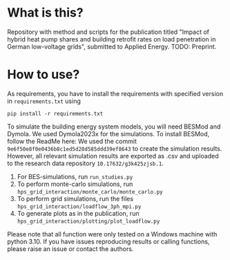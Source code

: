 # What is this?

Repository with method and scripts for the publication titled
"Impact of hybrid heat pump shares and building retrofit rates on load penetration in German low-voltage grids", submitted to Applied Energy.
TODO: Preprint.

# How to use?

As requirements, you have to install the requirements with specified version in `requirements.txt` using
```
pip install -r requirements.txt
```
To simulate the building energy system models, you will need BESMod 
and Dymola. We used Dymola2023x for the simulations.
To install BESMod, follow the ReadMe here: 
We used the commit `9e6f50e8f0e0436b8c1ed5d28d585ddd39ef8643` to create the simulation results.
However, all relevant simulation results are exported as .csv and uploaded to the 
research data repository `10.17632/g3k425zjsb.1`.

1. For BES-simulations, run `run_studies.py`
2. To perform monte-carlo simulations, run `hps_grid_interaction/monte_carlo/monte_carlo.py`
3. To perform grid simulations, run the files `hps_grid_interaction/loadflow_3ph_mpi.py`
4. To generate plots as in the publication, run `hps_grid_interaction/plotting/plot_loadflow.py`

Please note that all function were only tested on a Windows machine with python 3.10.
If you have issues reproducing results or calling functions, please raise an issue or contact the authors.
